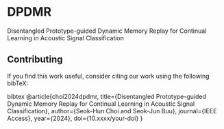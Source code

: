 # DPDMR
Disentangled Prototype-guided Dynamic Memory Replay for Continual Learning in Acoustic Signal Classification


## Contributing

If you find this work useful, consider citing our work using the following bibTeX:

bibtex
@article{choi2024dpdmr,
  title={Disentangled Prototype-guided Dynamic Memory Replay for Continual Learning in Acoustic Signal Classification},
  author={Seok-Hun Choi and Seok-Jun Buu},
  journal={IEEE Access},
  year={2024},
  doi={10.xxxx/your-doi}
}
